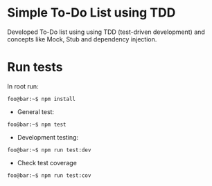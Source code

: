 # Simple To-Do List using TDD

Developed To-Do list using using TDD (test-driven development) and concepts like Mock, Stub and dependency injection.

# Run tests

In root run:

```console
foo@bar:~$ npm install
```

* General test: 

```console
foo@bar:~$ npm test
```

* Development testing:

```console
foo@bar:~$ npm run test:dev
```

* Check test coverage

```console
foo@bar:~$ npm run test:cov
```
